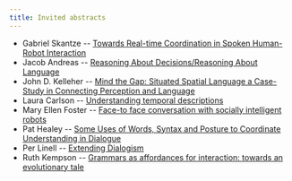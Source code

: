 ```yaml
---
title: Invited abstracts
---
```


* Gabriel Skantze -- [Towards Real-time Coordination in Spoken Human-Robot Interaction](./abstracts/gabriel-skantze.pdf)
* Jacob Andreas -- [Reasoning About Decisions/Reasoning About Language](./abstracts/jacob-andreas.pdf)
* John D. Kelleher -- [Mind the Gap: Situated Spatial Language a Case-Study in Connecting Perception and Language](./abstracts/john-d.-kelleher.pdf)
* Laura Carlson -- [Understanding temporal descriptions](./abstracts/laura-carlson.pdf)
* Mary Ellen Foster -- [Face-to face conversation with socially intelligent robots](./abstracts/mary-ellen-foster.pdf)
* Pat Healey -- [Some Uses of Words, Syntax and Posture to Coordinate Understanding in Dialogue](./abstracts/pat-healey.pdf)
* Per Linell -- [Extending Dialogism](./abstracts/per-linell.pdf)
* Ruth Kempson -- [Grammars as affordances for interaction: towards an evolutionary tale](./abstracts/ruth-kempson.pdf)

